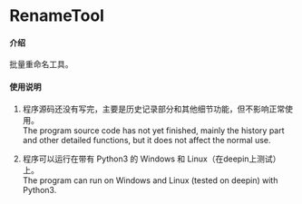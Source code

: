 # RenameTool

#### 介绍
批量重命名工具。

#### 使用说明

1.  程序源码还没有写完，主要是历史记录部分和其他细节功能，但不影响正常使用。  
    The program source code has not yet finished, mainly the history part and other detailed functions, but it does not affect the normal use.

2.  程序可以运行在带有 Python3 的 Windows 和 Linux（在deepin上测试） 上。  
    The program can run on Windows and Linux (tested on deepin) with Python3.

